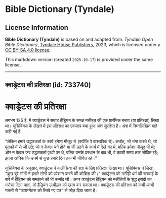 # Bible Dictionary (Tyndale)

## License Information

**Bible Dictionary (Tyndale)** is based on and adapted from: _Tyndale Open Bible Dictionary_, [Tyndale House Publishers](https://tyndaleopenresources.com/), 2023, which is licensed under a [CC BY-SA 4.0 license](https://creativecommons.org/licenses/by-sa/4.0/legalcode.en).

This markdown version (created `2025-10-17`) is provided under the same license.



--------------------------------

## क्वाड्रेटस की प्रतिरक्षा (id: 733740)

क्वाड्रेटस की प्रतिरक्षा
========================

लगभग 125 ई. में क्वाड्रेटस ने सम्राट हैड्रियन के समक्ष मसीहत की एक प्रारंभिक बचाव (या प्रतिरक्षा) लिखा था। यूसिबियस के लेखन में इस प्रतिरक्षा का एकमात्र बचा हुआ अंश सुरक्षित है। अंश में निम्नलिखित बातें कही गई हैं:

"लेकिन हमारे उद्धारकर्ता के कार्य हमेशा मौजूद थे (क्योंकि वे वास्तविक थे): अर्थात्, जो चंगा करते थे, जो मृतकों में से जी उठे; जो न केवल चंगे होने या जी उठने के कार्य में देखे गए थे, बल्कि हमेशा मौजूद भी थे; और न केवल जब उद्धारकर्ता पृथ्वी पर थे, बल्कि उनके प्रस्थान के बाद भी, वे काफी समय तक जीवित रहे; इतना अधिक कि उनमें से कुछ हमारे दिन तक भी जीवित रहे।"

यूसिबियस के अनुसार, क्वाड्रेटस ने कलीसिया की रक्षा के लिए प्रतिरक्षा लिखा था। यूसिबियस ने लिखा, "कुछ बुरे लोगों ने हमारे लोगों को परेशान करने की कोशिश की।" क्वाड्रेटस को मसीही धर्म की सच्चाई के बारे में हैड्रियन को समझाने की भी उम्मीद थी। अगर क्वाड्रेटस हैड्रियन को मसीहियों के शुद्ध इरादों का भरोसा दिला पाता, तो हैड्रियन उत्पीड़न को खत्म कर सकता था। क्वाड्रेटस की प्रतिरक्षा को कभी\-कभी गलती से "डायग्नेटस को लिखे गए पत्र" से जोड़ दिया जाता है।


